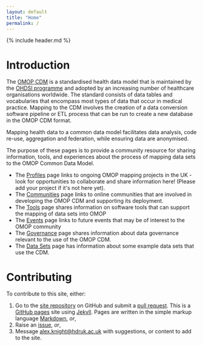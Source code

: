 ```yaml
---
layout: default
title: "Home"
permalink: /
---
```

{% include header.md %}

# Introduction
The [OMOP CDM](https://www.ohdsi.org/data-standardization/) is a standardised health data model that is maintained by the [OHDSI programme](https://www.ohdsi.org/) and adopted by an increasing number of healthcare organisations worldwide. The standard consists of data tables and vocabularies that encompass most types of data that occur in medical practice. Mapping to the CDM involves the creation of a data conversion software pipeline or ETL process that can be run to create a new database in the OMOP CDM format.

Mapping health data to a common data model facilitates data analysis, code re-use, aggregation and federation, while ensuring data are anonymised.

The purpose of these pages is to provide a community resource for sharing information, tools, and experiences about the process of mapping data sets to the OMOP Common Data Model.

- The [Profiles](profiles) page links to ongoing OMOP mapping projects in the UK - look for opportunities to collaborate and share information here! (Please add your project if it's not here yet).
- The [Communities](community) page links to online communities that are involved in developing the OMOP CDM and supporting its deployment.
- The [Tools](tools) page shares information on software tools that can support the mapping of data sets into OMOP
- The [Events](events) page links to future events that may be of interest to the OMOP community
- The [Governance](governance) page shares information about data governance relevant to the use of the OMOP CDM.
- The [Data Sets](datasets) page has information about some example data sets that use the CDM.

# Contributing
To contribute to this site, either:
1. Go to the [site repository](https://github.com/HDRUK/OMOP) on GitHub and submit a [pull request](https://docs.github.com/en/pull-requests/collaborating-with-pull-requests/proposing-changes-to-your-work-with-pull-requests/about-pull-requests). This is a [GitHub pages](https://docs.github.com/en/pages/quickstart) site using [Jekyll](https://jekyllrb.com/). Pages are written in the simple markup language [Markdown](https://docs.github.com/en/get-started/writing-on-github/getting-started-with-writing-and-formatting-on-github/basic-writing-and-formatting-syntax), _or_,
2. Raise an [issue](https://docs.github.com/en/issues/tracking-your-work-with-issues/creating-an-issue), _or_,
3. Message [alex.knight@hdruk.ac.uk](mailto:alex.knight@hdruk.ac.uk) with suggestions, or content to add to the site.
